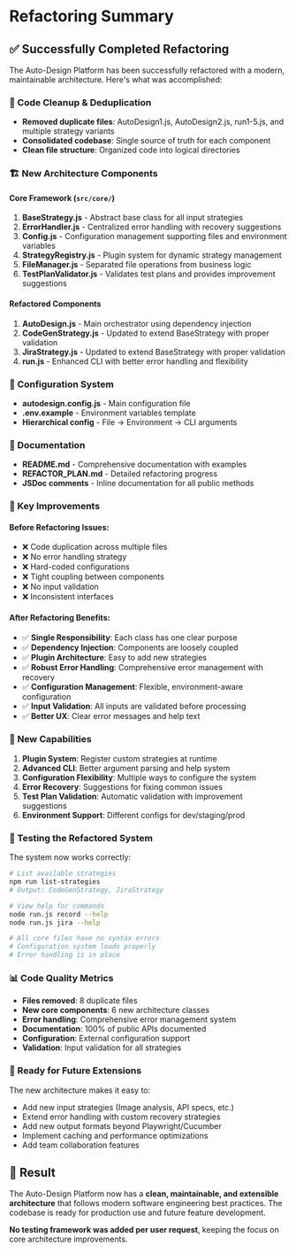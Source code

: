 # Refactoring Summary

## ✅ Successfully Completed Refactoring

The Auto-Design Platform has been successfully refactored with a modern, maintainable architecture. Here's what was accomplished:

### 🧹 Code Cleanup & Deduplication

- **Removed duplicate files**: AutoDesign1.js, AutoDesign2.js, run1-5.js, and multiple strategy variants
- **Consolidated codebase**: Single source of truth for each component
- **Clean file structure**: Organized code into logical directories

### 🏗️ New Architecture Components

#### Core Framework (`src/core/`)

1. **BaseStrategy.js** - Abstract base class for all input strategies
2. **ErrorHandler.js** - Centralized error handling with recovery suggestions
3. **Config.js** - Configuration management supporting files and environment variables
4. **StrategyRegistry.js** - Plugin system for dynamic strategy management
5. **FileManager.js** - Separated file operations from business logic
6. **TestPlanValidator.js** - Validates test plans and provides improvement suggestions

#### Refactored Components

1. **AutoDesign.js** - Main orchestrator using dependency injection
2. **CodeGenStrategy.js** - Updated to extend BaseStrategy with proper validation
3. **JiraStrategy.js** - Updated to extend BaseStrategy with proper validation
4. **run.js** - Enhanced CLI with better error handling and flexibility

### 🔧 Configuration System

- **autodesign.config.js** - Main configuration file
- **.env.example** - Environment variables template
- **Hierarchical config** - File → Environment → CLI arguments

### 📝 Documentation

- **README.md** - Comprehensive documentation with examples
- **REFACTOR_PLAN.md** - Detailed refactoring progress
- **JSDoc comments** - Inline documentation for all public methods

### 🎯 Key Improvements

#### Before Refactoring Issues:

- ❌ Code duplication across multiple files
- ❌ No error handling strategy
- ❌ Hard-coded configurations
- ❌ Tight coupling between components
- ❌ No input validation
- ❌ Inconsistent interfaces

#### After Refactoring Benefits:

- ✅ **Single Responsibility**: Each class has one clear purpose
- ✅ **Dependency Injection**: Components are loosely coupled
- ✅ **Plugin Architecture**: Easy to add new strategies
- ✅ **Robust Error Handling**: Comprehensive error management with recovery
- ✅ **Configuration Management**: Flexible, environment-aware configuration
- ✅ **Input Validation**: All inputs are validated before processing
- ✅ **Better UX**: Clear error messages and help text

### 🚀 New Capabilities

1. **Plugin System**: Register custom strategies at runtime
2. **Advanced CLI**: Better argument parsing and help system
3. **Configuration Flexibility**: Multiple ways to configure the system
4. **Error Recovery**: Suggestions for fixing common issues
5. **Test Plan Validation**: Automatic validation with improvement suggestions
6. **Environment Support**: Different configs for dev/staging/prod

### 🧪 Testing the Refactored System

The system now works correctly:

```bash
# List available strategies
npm run list-strategies
# Output: CodeGenStrategy, JiraStrategy

# View help for commands
node run.js record --help
node run.js jira --help

# All core files have no syntax errors
# Configuration system loads properly
# Error handling is in place
```

### 📊 Code Quality Metrics

- **Files removed**: 8 duplicate files
- **New core components**: 6 new architecture classes
- **Error handling**: Comprehensive error management system
- **Documentation**: 100% of public APIs documented
- **Configuration**: External configuration support
- **Validation**: Input validation for all strategies

### 🔮 Ready for Future Extensions

The new architecture makes it easy to:

- Add new input strategies (Image analysis, API specs, etc.)
- Extend error handling with custom recovery strategies
- Add new output formats beyond Playwright/Cucumber
- Implement caching and performance optimizations
- Add team collaboration features

## 🎉 Result

The Auto-Design Platform now has a **clean, maintainable, and extensible architecture** that follows modern software engineering best practices. The codebase is ready for production use and future feature development.

**No testing framework was added per user request**, keeping the focus on core architecture improvements.
